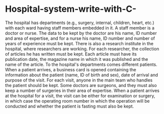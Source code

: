 # Hospital-system-write-with-C-

The hospital has departments (e.g., surgery, internal, children, heart, etc.) with each ward having staff members embedded in it. A staff member is a doctor or nurse. The data to be kept by the doctor are his name, ID number and area of ​​expertise, and for a nurse his name, ID number and number of years of experience must be kept. There is also a research institute in the hospital, where researchers are working. For each researcher, the collection of articles he has written must be kept. Each article must have its publication date, the magazine name in which it was published and the name of the article. To the hospital's departments  comes different patients. When a patient arrives, a business card is opened containing the information about the patient (name, ID of birth and sex), date of arrival and purpose of the visit. For each visit, anyone in the main team who handles the patient should be kept.
Some doctors are surgeons, and they must also keep a number of surgeries in their area of expertise. When a patient arrives at the hospital for a visit, the visit can be either for examination or surgery, in which case the operating room number in which the operation will be conducted and whether the patient is fasting must also be kept.

